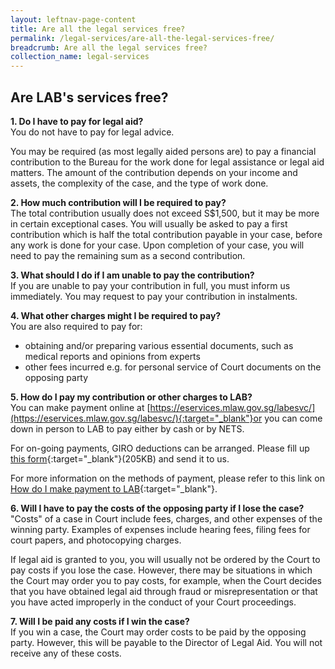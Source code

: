 ```yaml
---
layout: leftnav-page-content
title: Are all the legal services free?
permalink: /legal-services/are-all-the-legal-services-free/
breadcrumb: Are all the legal services free?
collection_name: legal-services
---
```


Are LAB's services free?
---

**1. Do I have to pay for legal aid?**<br>
You do not have to pay for legal advice.

You may be required (as most legally aided persons are) to pay a financial contribution to the Bureau for the work done for legal assistance or legal aid matters. The amount of the contribution depends on your income and assets, the complexity of the case, and the type of work done. 

**2. How much contribution will I be required to pay?**<br>
The total contribution usually does not exceed S$1,500, but it may be more in certain exceptional cases. You will usually be asked to pay a first contribution which is half the total contribution payable in your case, before any work is done for your case. Upon completion of your case, you will need to pay the remaining sum as a second contribution.

**3. What should I do if I am unable to pay the contribution?**<br>
If you are unable to pay your contribution in full, you must inform us immediately. You may request to pay your contribution in instalments.

**4. What other charges might I be required to pay?**<br>
You are also required to pay for:
- obtaining and/or preparing various essential documents, such as medical reports and opinions from experts
- other fees incurred e.g. for personal service of Court documents on the opposing party

**5. How do I pay my contribution or other charges to LAB?**<br>
You can make payment online at [https://eservices.mlaw.gov.sg/labesvc/](https://eservices.mlaw.gov.sg/labesvc/){:target="_blank"}or you can come down in person to LAB to pay either by cash or by NETS.

For on-going payments, GIRO deductions can be arranged. Please fill up [this form](/files/Giroform.pdf){:target="_blank"}(205KB) and send it to us.

For more information on the methods of payment, please refer to this link on [How do I make payment to LAB](https://lab.mlaw.gov.sg/legal-services/how-do-I-pay-my-contribution-or-other-charges-to-LAB/){:target="_blank"}.

**6. Will I have to pay the costs of the opposing party if I lose the case?**<br>
"Costs" of a case in Court include fees, charges, and other expenses of the winning party. Examples of expenses include hearing fees, filing fees for court papers, and photocopying charges.

If legal aid is granted to you, you will usually not be ordered by the Court to pay costs if you lose the case. However, there may be situations in which the Court may order you to pay costs, for example, when the Court decides that you have obtained legal aid through fraud or misrepresentation or that you have acted improperly in the conduct of your Court proceedings.

**7. Will I be paid any costs if I win the case?**<br>
If you win a case, the Court may order costs to be paid by the opposing party. However, this will be payable to the Director of Legal Aid. You will not receive any of these costs.
